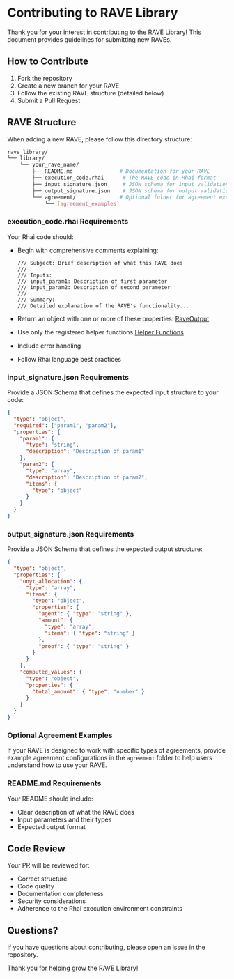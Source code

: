 # Contributing to RAVE Library

Thank you for your interest in contributing to the RAVE Library! This document provides guidelines for submitting new RAVEs.

## How to Contribute

1. Fork the repository
2. Create a new branch for your RAVE
3. Follow the existing RAVE structure (detailed below)
4. Submit a Pull Request

## RAVE Structure

When adding a new RAVE, please follow this directory structure:

```bash
rave_library/
└── library/
    └── your_rave_name/
        ├── README.md               # Documentation for your RAVE
        ├── execution_code.rhai      # The RAVE code in Rhai format
        ├── input_signature.json     # JSON schema for input validation
        ├── output_signature.json    # JSON schema for output validation
        └── agreement/              # Optional folder for agreement examples
            └── [agreement_examples]
```

### execution_code.rhai Requirements

Your Rhai code should:

- Begin with comprehensive comments explaining:

  ```rhai
  /// Subject: Brief description of what this RAVE does
  ///
  /// Inputs:
  /// input_param1: Description of first parameter
  /// input_param2: Description of second parameter
  ///
  /// Summary:
  /// Detailed explanation of the RAVE's functionality...
  ```

- Return an object with one or more of these properties: [RaveOutput](https://docs.rs/rave_engine/latest/rave_engine/types/rave_output/struct.RaveOutput.html)
- Use only the registered helper functions [Helper Functions](https://docs.rs/rave_engine/latest/rave_engine/rhai_engine/rhai_functions/prelude/index.html)
- Include error handling
- Follow Rhai language best practices

### input_signature.json Requirements

Provide a JSON Schema that defines the expected input structure to your code:

```json
{
  "type": "object",
  "required": ["param1", "param2"],
  "properties": {
    "param1": {
      "type": "string",
      "description": "Description of param1"
    },
    "param2": {
      "type": "array",
      "description": "Description of param2",
      "items": {
        "type": "object"
      }
    }
  }
}
```

### output_signature.json Requirements

Provide a JSON Schema that defines the expected output structure:

```json
{
  "type": "object",
  "properties": {
    "unyt_allocation": {
      "type": "array",
      "items": {
        "type": "object",
        "properties": {
          "agent": { "type": "string" },
          "amount": {
            "type": "array",
            "items": { "type": "string" }
          },
          "proof": { "type": "string" }
        }
      }
    },
    "computed_values": {
      "type": "object",
      "properties": {
        "total_amount": { "type": "number" }
      }
    }
  }
}
```

### Optional Agreement Examples

If your RAVE is designed to work with specific types of agreements, provide example agreement configurations in the `agreement` folder to help users understand how to use your RAVE.

### README.md Requirements

Your README should include:

- Clear description of what the RAVE does
- Input parameters and their types
- Expected output format

## Code Review

Your PR will be reviewed for:

- Correct structure
- Code quality
- Documentation completeness
- Security considerations
- Adherence to the Rhai execution environment constraints

## Questions?

If you have questions about contributing, please open an issue in the repository.

Thank you for helping grow the RAVE Library!
